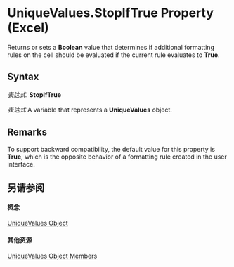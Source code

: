 
# UniqueValues.StopIfTrue Property (Excel)

Returns or sets a  **Boolean** value that determines if additional formatting rules on the cell should be evaluated if the current rule evaluates to **True**.


## Syntax

 _表达式_. **StopIfTrue**

 _表达式_ A variable that represents a **UniqueValues** object.


## Remarks

To support backward compatibility, the default value for this property is  **True**, which is the opposite behavior of a formatting rule created in the user interface.


## 另请参阅


#### 概念


[UniqueValues Object](1b8f056f-040c-7df4-8895-26a520cf6c1b.md)
#### 其他资源


[UniqueValues Object Members](http://msdn.microsoft.com/library/53c161ba-b9ef-e052-2fd3-4c662454c5fc%28Office.15%29.aspx)